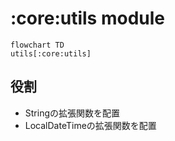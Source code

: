 # :core:utils module

```mermaid
flowchart TD
utils[:core:utils]
```

## 役割
* Stringの拡張関数を配置
* LocalDateTimeの拡張関数を配置
